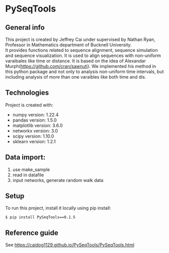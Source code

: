 # PySeqTools

## General info
This project is created by Jeffrey Cai under supervised by Nathan Ryan, Professor in Mathematics department of Bucknell University.  
It provides functions related to sequence alignment, sequence simulation and sequence visualization.
It is used to align sequences with non-uniform varaibales like time or distance. It is based on the idea of Alexandar Murph(https://github.com/cran/sawnuti). We implemented his method in this python package and not only to analysis non-uniform time intervals, but including analysis of more than one varaibles like both time and dis.

## Technologies
Project is created with:
* numpy version: 1.22.4
* pandas version: 1.5.0
* matplotlib version: 3.6.0
* networkx version: 3.0
* scipy version: 1.10.0
* sklearn version: 1.2.1

## Data import:
1. use make_sample
2. read in datafile
3. input networks, generate random walk data

## Setup
To run this project, install it locally using pip install:

```
$ pip install PySeqTools==0.1.5
```

## Reference guide
See https://caidog1129.github.io/PySeqTools/PySeqTools.html